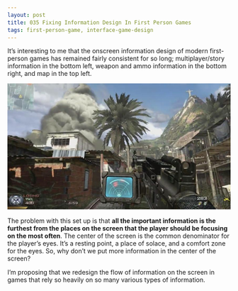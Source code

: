 ```yaml
---
layout: post
title: 035 Fixing Information Design In First Person Games
tags: first-person-game, interface-game-design
---
```

It’s interesting to me that the onscreen information design of modern first-person games has remained  fairly consistent for so long; multiplayer/story information in the bottom left, weapon and ammo information in the bottom right, and map in the top left.

![informationdesign](img/games/035_Fixing_Information_Design_In_First_Person_Games.jpg "Information Design")

The problem with this set up is that **all the important information is the furthest from the places on the screen that the player should be focusing on the most often**.  The center of the screen is the common denominator for the player’s eyes.  It’s a resting point, a place of solace, and a comfort zone for the eyes.  So, why don’t we put more information in the center of the screen?

I’m proposing that we redesign the flow of information on the screen in games that rely so heavily on so many various types of information.